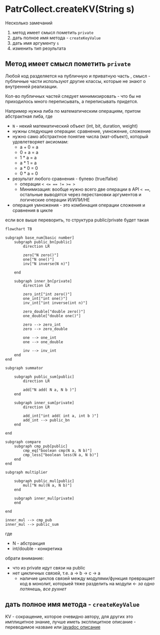 PatrCollect.createKV(String s)
==================================

Несколько замечаний

1. метод имеет смысл пометить `private`
2. дать полное имя метода - `createKeyValue`
3. дать имя аргументу `s`
4. изменить тип результата

Метод имеет смысл пометить `private`
--------------------------------------

Любой код разделяется на публичную и приватную часть
, смысл - публичные части используют другие классы, которые не знают о внутренней реализации.

Кол-во публичных частей следует минимизировать - что бы не приходилось много переписывать, а переписывать придется.

Например нужна либа по математическим операциям, притом абстрактная либа, где
- `N` - некий математический объект (int, bit, duration, weight)
- нужны следующие операции: сравнение, умножение, сложение
- нужно само абстрактное понятие числа (мат-объект), который удовлетворяет аксиомам:
    - a + 0 = a
    - 0 + a = a
    - 1 * a = a
    - a * 1 = a
    - a * 0 = 0
    - 0 * a = 0
- результат любого сравнения - булево (true/false)
    - операции `< <= == != >= >`
    - Минимизация: вообще нужно всего две операции в API `< ==`, остальные выводятся через перестановки аргументов и логические операции И/ИЛИ/НЕ 
- операция умножения - это комбинация операции сложения и сравнения в цикле

если все выше переворить, то структура public/private будет такая

```mermaid
flowchart TB

subgraph base_num[basic number]
    subgraph public_bn[public]
        direction LR

        zero["N zero()"]
        one["N one()"]
        inv["N inverse(N n)"]

    end

    subgraph inner_bn[private]
        direction LR

        zero_int["int zero()"]
        one_int["int one()"]
        inv_int["int inverse(int n)"]

        zero_double["double zero()"]
        one_double["double one()"]

        zero --> zero_int
        zero --> zero_double

        one --> one_int
        one --> one_double

        inv --> inv_int
    end
end

subgraph summator

    subgraph public_sum[public]
        direction LR

        add["N add( N a, N b )"]
    end

    subgraph inner_sum[private]
        direction LR

        add_int["int add( int a, int b )"]
        add_int --> public_bn
    end

end

subgraph compare
    subgraph cmp_pub[public]
        cmp_eq["boolean cmp(N a, N b)"]
        cmp_less["boolean less(N a, N b)"]
    end
end

subgraph multiplier

    subgraph public_mul[public]
        mul["N mul(N a, N b)"]
    end

    subgraph inner_mul[private]
    end

end

inner_mul --> cmp_pub
inner_mul --> public_sum

```

где 
- N - абстракция
- int/double - конкретика

обрати внимание: 
- что из private идут связи на public
- нет цикличных связей, т.е. a -> b -> c -> a
    - наличие циклов связей между модулями/функция превращает код в монолит, которыей тяже разделить на модули <- _за одно потянешь, все рухнет_

дать полное имя метода - `createKeyValue`
-----------------------------------------
KV - сокращение, которое очевидно автору, для других это имплицитное знание, лучше иметь эксплицитное описание - переводимое назваие или [javadoc описание](https://www.oracle.com/technical-resources/articles/java/javadoc-tool.html)